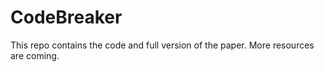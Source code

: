 # CodeBreaker

This repo contains the code and full version of the paper. More resources are coming.

